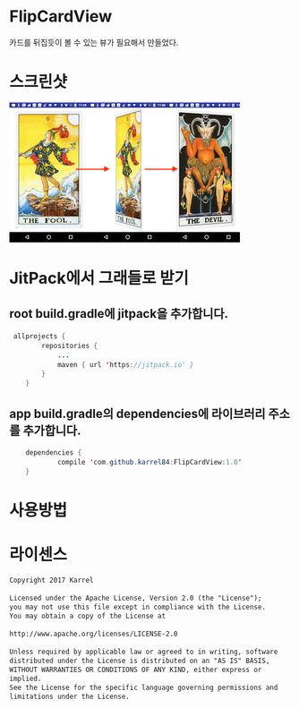 # FlipCardView
카드를 뒤집듯이 볼 수 있는 뷰가 필요해서 만들었다.

# 스크린샷
![Screenshot](https://github.com/karrel84/FlipCardView/blob/master/screenshot.png?raw=true)

# JitPack에서 그래들로 받기
## root build.gradle에 jitpack을 추가합니다.
```java
 allprojects {
		repositories {
			...
			maven { url 'https://jitpack.io' }
		}
	}
```
## app build.gradle의 dependencies에 라이브러리 주소를 추가합니다.
```java
	dependencies {
	        compile 'com.github.karrel84:FlipCardView:1.0'
	}
```

# 사용방법

# 라이센스
 ```code
Copyright 2017 Karrel

Licensed under the Apache License, Version 2.0 (the "License");
you may not use this file except in compliance with the License.
You may obtain a copy of the License at

http://www.apache.org/licenses/LICENSE-2.0

Unless required by applicable law or agreed to in writing, software
distributed under the License is distributed on an "AS IS" BASIS,
WITHOUT WARRANTIES OR CONDITIONS OF ANY KIND, either express or implied.
See the License for the specific language governing permissions and
limitations under the License.
